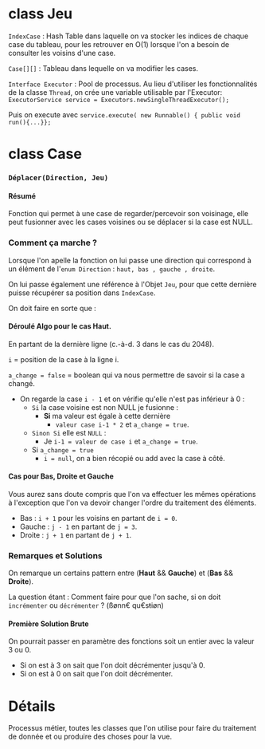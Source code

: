 # class Jeu 

`IndexCase` : Hash Table dans laquelle on va stocker les indices de chaque case du tableau, pour les retrouver en O(1) lorsque l'on a besoin de consulter les voisins d'une case.

`Case[][]` : Tableau dans lequelle on va modifier les cases.

`Interface Executor` : Pool de processus. Au lieu d'utiliser les fonctionnalités de la classe `Thread`, on crée une variable utilisable par l'Executor: `ExecutorService service = Executors.newSingleThreadExecutor();`

Puis on execute avec `service.execute( new Runnable() { public void run(){...}};`

# class Case

### `Déplacer(Direction, Jeu)`

#### Résumé

Fonction qui permet à une case de regarder/percevoir son voisinage, elle peut fusionner avec les cases voisines ou se déplacer si la case est NULL.

### Comment ça marche ?

Lorsque l'on apelle la fonction on lui passe une direction qui correspond à un élément de l'`enum Direction` : `haut, bas , gauche , droite`.

On lui passe également une référence à l'Objet `Jeu`, pour que cette dernière puisse récupérer sa position dans `IndexCase`.

On doit faire en sorte que : 
#### Déroulé Algo pour le cas Haut.
En partant de la dernière ligne (c.-à-d. 3 dans le cas du 2048).

`i` = position de la case à la ligne i.

`a_change = false` = boolean qui va nous permettre de savoir si la case a changé.

- On regarde la case `i - 1` et on vérifie qu'elle n'est pas inférieur à 0 :
  - `Si` la case voisine est non NULL je fusionne : 
    - **Si** ma valeur est égale à cette dernière
      - `valeur case i-1 * 2` et `a_change = true`.
  - `Sinon Si` elle est `NULL` : 
    - Je `i-1 = valeur de case i` et `a_change = true`.
  - Si `a_change = true` 
    - `i = null`, on a bien récopié ou add avec la case à côté.

#### Cas pour Bas, Droite et Gauche

Vous aurez sans doute compris que l'on va effectuer les mêmes opérations à l'exception que l'on va devoir changer l'ordre du traitement des éléments.

- Bas : `i + 1` pour les voisins en partant de `i = 0`.
- Gauche : `j - 1` en partant de `j = 3`.
- Droite : `j + 1` en partant de `j + 1`.

### Remarques et Solutions

On remarque un certains pattern entre (**Haut** && **Gauche**) et (**Bas** && **Droite**).

La question étant : Comment faire pour que l'on sache, si on doit `incrémenter` ou `décrémenter` ?
(ßønn€ qu€sŧiøn)

#### Première Solution Brute

On pourrait passer en paramètre des fonctions soit un entier avec la valeur 3 ou 0.

- Si on est à 3 on sait que l'on doit décrémenter jusqu'à 0.
- Si on est à 0 on sait que l'on doit décrémenter.

# Détails 

Processus métier, toutes les classes que l'on utilise pour faire du traitement de donnée et ou produire des choses pour la vue.
